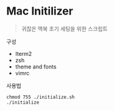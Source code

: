 # Mac Initilizer
> 귀찮은 맥북 초기 세팅을 위한 스크립트

구성
* Iterm2
* zsh
* theme and fonts
* vimrc

사용법
```
chmod 755 ./initialize.sh
./initialize
```


